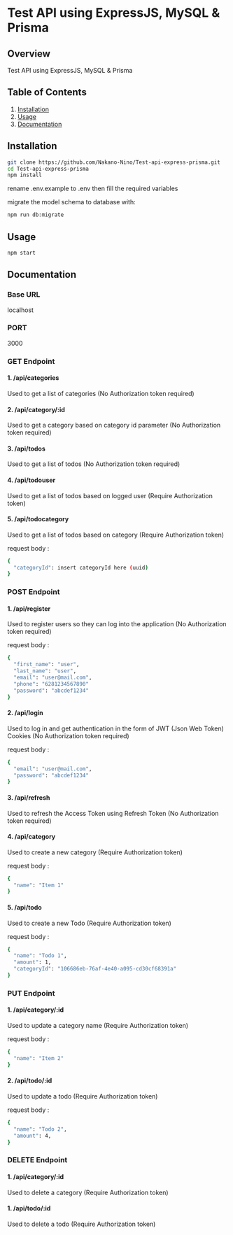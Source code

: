 # Test API using ExpressJS, MySQL & Prisma

## Overview

Test API using ExpressJS, MySQL & Prisma

## Table of Contents

1. [Installation](#installation)
2. [Usage](#usage)
3. [Documentation](#documentation)

## Installation
```bash
git clone https://github.com/Nakano-Nino/Test-api-express-prisma.git
cd Test-api-express-prisma
npm install
```
rename .env.example to .env then fill the required variables 

migrate the model schema to database with:
```bash
npm run db:migrate
```

## Usage
```bash
npm start
```

## Documentation
### Base URL
localhost

### PORT
3000

### GET Endpoint
#### 1. /api/categories
Used to get a list of categories (No Authorization token required)
#### 2. /api/category/:id
Used to get a category based on category id parameter (No Authorization token required)
#### 3. /api/todos
Used to get a list of todos (No Authorization token required)
#### 4. /api/todouser
Used to get a list of todos based on logged user (Require Authorization token)
#### 5. /api/todocategory
Used to get a list of todos based on category (Require Authorization token)

request body :
```bash
{
  "categoryId": insert categoryId here (uuid)
}
```

### POST Endpoint
#### 1. /api/register
Used to register users so they can log into the application (No Authorization token required)

request body :
```bash
{
  "first_name": "user",
  "last_name": "user",
  "email": "user@mail.com",
  "phone": "6281234567890"
  "password": "abcdef1234"
}
```

#### 2. /api/login
Used to log in and get authentication in the form of JWT (Json Web Token) Cookies (No Authorization token required)

request body :
```bash
{
  "email": "user@mail.com",
  "password": "abcdef1234"
}
```

#### 3. /api/refresh
Used to refresh the Access Token using Refresh Token (No Authorization token required)


#### 4. /api/category
Used to create a new category (Require Authorization token)

request body : 
```bash
{
  "name": "Item 1"
}
```

#### 5. /api/todo
Used to create a new Todo (Require Authorization token)

request body : 
```bash
{
  "name": "Todo 1",
  "amount": 1,
  "categoryId": "106686eb-76af-4e40-a095-cd30cf68391a"
}
```

### PUT Endpoint
#### 1. /api/category/:id
Used to update a category name (Require Authorization token)

request body :
```bash
{
  "name": "Item 2"
}
```
#### 2. /api/todo/:id
Used to update a todo (Require Authorization token)

request body :
```bash
{
  "name": "Todo 2",
  "amount": 4,
}
```

### DELETE Endpoint
#### 1. /api/category/:id
Used to delete a category (Require Authorization token)
#### 1. /api/todo/:id
Used to delete a todo (Require Authorization token)